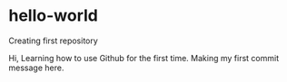 # hello-world
Creating first repository

Hi,
Learning how to use Github for the first time.
Making my first commit message here.
